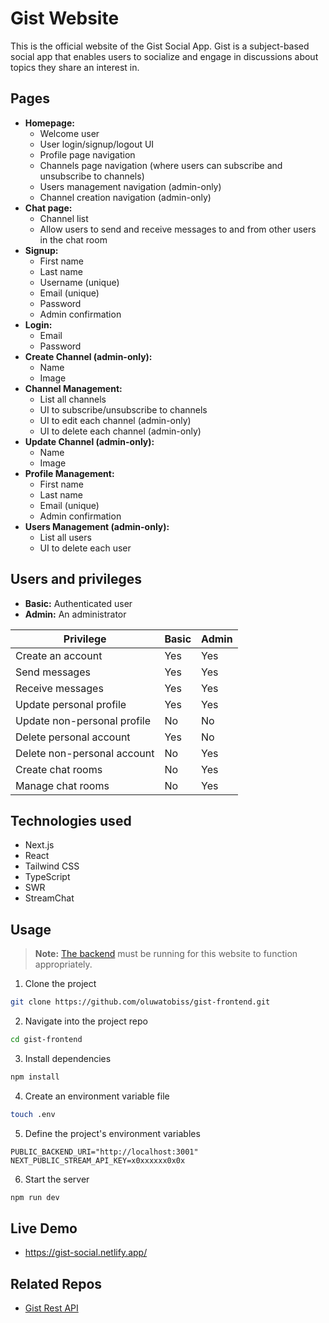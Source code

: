 # Gist Website

This is the official website of the Gist Social App. Gist is a subject-based social app that enables users to socialize and engage in discussions about topics they share an interest in.

## Pages

- **Homepage:**
  - Welcome user
  - User login/signup/logout UI
  - Profile page navigation
  - Channels page navigation (where users can subscribe and unsubscribe to channels)
  - Users management navigation (admin-only)
  - Channel creation navigation (admin-only)
- **Chat page:**
  - Channel list
  - Allow users to send and receive messages to and from other users in the chat room
- **Signup:**
  - First name
  - Last name
  - Username (unique)
  - Email (unique)
  - Password
  - Admin confirmation
- **Login:**
  - Email
  - Password
- **Create Channel (admin-only):**
  - Name
  - Image
- **Channel Management:**
  - List all channels
  - UI to subscribe/unsubscribe to channels
  - UI to edit each channel (admin-only)
  - UI to delete each channel (admin-only)
- **Update Channel (admin-only):**
  - Name
  - Image
- **Profile Management:**
  - First name
  - Last name
  - Email (unique)
  - Admin confirmation
- **Users Management (admin-only):**
  - List all users
  - UI to delete each user

## Users and privileges

- **Basic:** Authenticated user
- **Admin:** An administrator

| Privilege                   | Basic | Admin |
| --------------------------- | ----- | ----- |
| Create an account           | Yes   | Yes   |
| Send messages               | Yes   | Yes   |
| Receive messages            | Yes   | Yes   |
| Update personal profile     | Yes   | Yes   |
| Update non-personal profile | No    | No    |
| Delete personal account     | Yes   | No    |
| Delete non-personal account | No    | Yes   |
| Create chat rooms           | No    | Yes   |
| Manage chat rooms           | No    | Yes   |

## Technologies used

- Next.js
- React
- Tailwind CSS
- TypeScript
- SWR
- StreamChat

## Usage

> **Note:** [The backend](https://github.com/oluwatobiss/gist-backend) must be running for this website to function appropriately.

1. Clone the project

```bash
git clone https://github.com/oluwatobiss/gist-frontend.git
```

2. Navigate into the project repo

```bash
cd gist-frontend
```

3. Install dependencies

```bash
npm install
```

4. Create an environment variable file

```bash
touch .env
```

5. Define the project's environment variables

```
PUBLIC_BACKEND_URI="http://localhost:3001"
NEXT_PUBLIC_STREAM_API_KEY=x0xxxxxx0x0x
```

6. Start the server

```bash
npm run dev
```

## Live Demo

- https://gist-social.netlify.app/

## Related Repos

- [Gist Rest API](https://github.com/oluwatobiss/gist-backend)

